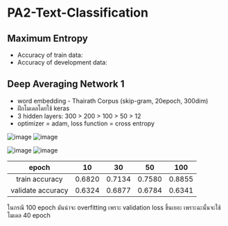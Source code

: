 # PA2-Text-Classification
## Maximum Entropy

* Accuracy of train data: 
* Accuracy of development data: 

## Deep Averaging Network 1
* word embedding - Thairath Corpus (skip-gram, 20epoch, 300dim)
* ฝึกโมเดลโดยใช้ keras
* 3 hidden layers: 300 > 200 > 100 > 50 > 12
* optimizer = adam, loss function = cross entropy

![image](https://user-images.githubusercontent.com/44984892/53429385-232c1700-3a1f-11e9-8421-fd54f5a7a193.png)
![image](https://user-images.githubusercontent.com/44984892/53429393-28896180-3a1f-11e9-9d9f-7d2c921cde8a.png)

![image](https://user-images.githubusercontent.com/44984892/53429716-be24f100-3a1f-11e9-984f-5432de5d8d47.png)
![image](https://user-images.githubusercontent.com/44984892/53429724-c2510e80-3a1f-11e9-84c4-dab668d2d793.png)

|epoch | 10 | 30 | 50 | 100 |
|:-:|:-:|:-:|:-:|:-:|
|train accuracy| 0.6820 | 0.7134 | 0.7580 | 0.8855 |
|validate accuracy| 0.6324 | 0.6877 | 0.6784 | 0.6341 |

ในกรณี 100 epoch มันน่าจะ overfitting เพราะ validation loss ขึ้นเยอะ เพราะฉะนั้นจะใช้โมเดล 40 epoch 
